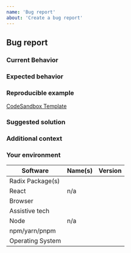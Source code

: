 ```yaml
---
name: 'Bug report'
about: 'Create a bug report'
---
```


## Bug report

### Current Behavior

<!-- If applicable, add screenshots/videos to help explain the problem. -->

### Expected behavior

<!-- A clear and concise description of what you expected to happen. -->

### Reproducible example

[CodeSandbox Template](https://codesandbox.io/s/2r30e)

### Suggested solution

<!-- How could we solve this bug? What changes would need to made? -->

### Additional context

<!-- Add any other context about the problem here.  -->

### Your environment

<!-- Very important for us to help you debug. Please fill this out! -->

| Software         | Name(s) | Version |
| ---------------- | ------- | ------- |
| Radix Package(s) |         |         |
| React            | n/a     |         |
| Browser          |         |         |
| Assistive tech   |         |         |
| Node             | n/a     |         |
| npm/yarn/pnpm    |         |         |
| Operating System |         |         |
